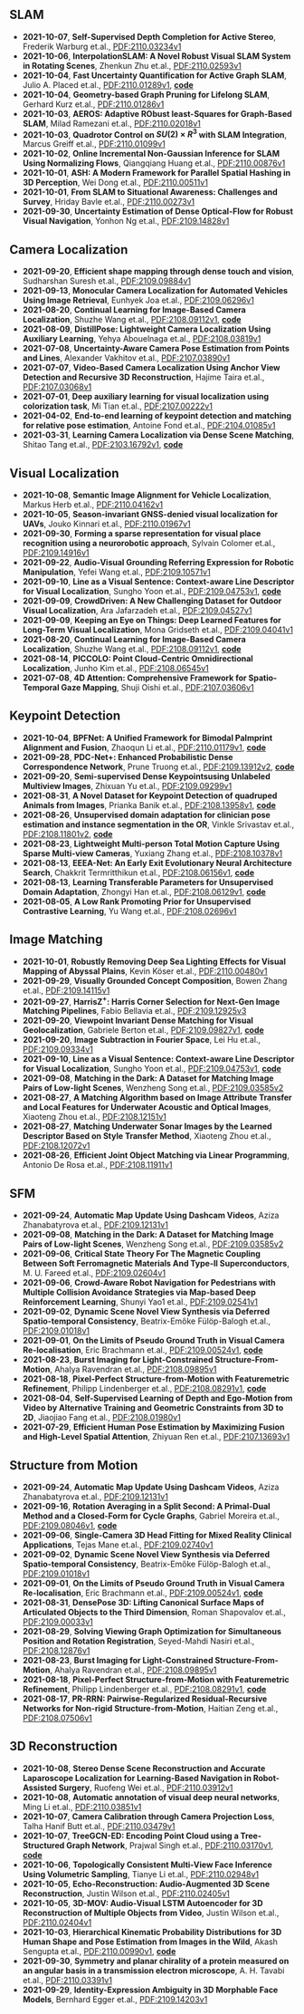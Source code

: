 ## SLAM
- **2021-10-07**, **Self-Supervised Depth Completion for Active Stereo**, Frederik Warburg et.al., [PDF:2110.03234v1](http://arxiv.org/abs/2110.03234v1)
- **2021-10-06**, **InterpolationSLAM: A Novel Robust Visual SLAM System in Rotating Scenes**, Zhenkun Zhu et.al., [PDF:2110.02593v1](http://arxiv.org/abs/2110.02593v1)
- **2021-10-04**, **Fast Uncertainty Quantification for Active Graph SLAM**, Julio A. Placed et.al., [PDF:2110.01289v1](http://arxiv.org/abs/2110.01289v1), **[code](https://github.com/julioplaced/active_graph_slam)**
- **2021-10-04**, **Geometry-based Graph Pruning for Lifelong SLAM**, Gerhard Kurz et.al., [PDF:2110.01286v1](http://arxiv.org/abs/2110.01286v1)
- **2021-10-03**, **AEROS: Adaptive RObust least-Squares for Graph-Based SLAM**, Milad Ramezani et.al., [PDF:2110.02018v1](http://arxiv.org/abs/2110.02018v1)
- **2021-10-03**, **Quadrotor Control on $SU(2)\times R^3$ with SLAM Integration**, Marcus Greiff et.al., [PDF:2110.01099v1](http://arxiv.org/abs/2110.01099v1)
- **2021-10-02**, **Online Incremental Non-Gaussian Inference for SLAM Using Normalizing Flows**, Qiangqiang Huang et.al., [PDF:2110.00876v1](http://arxiv.org/abs/2110.00876v1)
- **2021-10-01**, **ASH: A Modern Framework for Parallel Spatial Hashing in 3D Perception**, Wei Dong et.al., [PDF:2110.00511v1](http://arxiv.org/abs/2110.00511v1)
- **2021-10-01**, **From SLAM to Situational Awareness: Challenges and Survey**, Hriday Bavle et.al., [PDF:2110.00273v1](http://arxiv.org/abs/2110.00273v1)
- **2021-09-30**, **Uncertainty Estimation of Dense Optical-Flow for Robust Visual Navigation**, Yonhon Ng et.al., [PDF:2109.14828v1](http://arxiv.org/abs/2109.14828v1)
## Camera Localization
- **2021-09-20**, **Efficient shape mapping through dense touch and vision**, Sudharshan Suresh et.al., [PDF:2109.09884v1](http://arxiv.org/abs/2109.09884v1)
- **2021-09-13**, **Monocular Camera Localization for Automated Vehicles Using Image Retrieval**, Eunhyek Joa et.al., [PDF:2109.06296v1](http://arxiv.org/abs/2109.06296v1)
- **2021-08-20**, **Continual Learning for Image-Based Camera Localization**, Shuzhe Wang et.al., [PDF:2108.09112v1](http://arxiv.org/abs/2108.09112v1), **[code](https://github.com/aaltovision/cl_hscnet)**
- **2021-08-09**, **DistillPose: Lightweight Camera Localization Using Auxiliary Learning**, Yehya Abouelnaga et.al., [PDF:2108.03819v1](http://arxiv.org/abs/2108.03819v1)
- **2021-07-08**, **Uncertainty-Aware Camera Pose Estimation from Points and Lines**, Alexander Vakhitov et.al., [PDF:2107.03890v1](http://arxiv.org/abs/2107.03890v1)
- **2021-07-07**, **Video-Based Camera Localization Using Anchor View Detection and Recursive 3D Reconstruction**, Hajime Taira et.al., [PDF:2107.03068v1](http://arxiv.org/abs/2107.03068v1)
- **2021-07-01**, **Deep auxiliary learning for visual localization using colorization task**, Mi Tian et.al., [PDF:2107.00222v1](http://arxiv.org/abs/2107.00222v1)
- **2021-04-02**, **End-to-end learning of keypoint detection and matching for relative pose estimation**, Antoine Fond et.al., [PDF:2104.01085v1](http://arxiv.org/abs/2104.01085v1)
- **2021-03-31**, **Learning Camera Localization via Dense Scene Matching**, Shitao Tang et.al., [PDF:2103.16792v1](http://arxiv.org/abs/2103.16792v1), **[code](https://github.com/Tangshitao/Dense-Scene-Matching)**
## Visual Localization
- **2021-10-08**, **Semantic Image Alignment for Vehicle Localization**, Markus Herb et.al., [PDF:2110.04162v1](http://arxiv.org/abs/2110.04162v1)
- **2021-10-05**, **Season-invariant GNSS-denied visual localization for UAVs**, Jouko Kinnari et.al., [PDF:2110.01967v1](http://arxiv.org/abs/2110.01967v1)
- **2021-09-30**, **Forming a sparse representation for visual place recognition using a neurorobotic approach**, Sylvain Colomer et.al., [PDF:2109.14916v1](http://arxiv.org/abs/2109.14916v1)
- **2021-09-22**, **Audio-Visual Grounding Referring Expression for Robotic Manipulation**, Yefei Wang et.al., [PDF:2109.10571v1](http://arxiv.org/abs/2109.10571v1)
- **2021-09-10**, **Line as a Visual Sentence: Context-aware Line Descriptor for Visual Localization**, Sungho Yoon et.al., [PDF:2109.04753v1](http://arxiv.org/abs/2109.04753v1), **[code](https://github.com/yosungho/LineTR)**
- **2021-09-09**, **CrowdDriven: A New Challenging Dataset for Outdoor Visual Localization**, Ara Jafarzadeh et.al., [PDF:2109.04527v1](http://arxiv.org/abs/2109.04527v1)
- **2021-09-09**, **Keeping an Eye on Things: Deep Learned Features for Long-Term Visual Localization**, Mona Gridseth et.al., [PDF:2109.04041v1](http://arxiv.org/abs/2109.04041v1)
- **2021-08-20**, **Continual Learning for Image-Based Camera Localization**, Shuzhe Wang et.al., [PDF:2108.09112v1](http://arxiv.org/abs/2108.09112v1), **[code](https://github.com/aaltovision/cl_hscnet)**
- **2021-08-14**, **PICCOLO: Point Cloud-Centric Omnidirectional Localization**, Junho Kim et.al., [PDF:2108.06545v1](http://arxiv.org/abs/2108.06545v1)
- **2021-07-08**, **4D Attention: Comprehensive Framework for Spatio-Temporal Gaze Mapping**, Shuji Oishi et.al., [PDF:2107.03606v1](http://arxiv.org/abs/2107.03606v1)
## Keypoint Detection
- **2021-10-04**, **BPFNet: A Unified Framework for Bimodal Palmprint Alignment and Fusion**, Zhaoqun Li et.al., [PDF:2110.01179v1](http://arxiv.org/abs/2110.01179v1), **[code](https://github.com/dxbdxx/bpfnet)**
- **2021-09-28**, **PDC-Net+: Enhanced Probabilistic Dense Correspondence Network**, Prune Truong et.al., [PDF:2109.13912v2](http://arxiv.org/abs/2109.13912v2), **[code](https://github.com/PruneTruong/DenseMatching)**
- **2021-09-20**, **Semi-supervised Dense Keypointsusing Unlabeled Multiview Images**, Zhixuan Yu et.al., [PDF:2109.09299v1](http://arxiv.org/abs/2109.09299v1)
- **2021-08-31**, **A Novel Dataset for Keypoint Detection of quadruped Animals from Images**, Prianka Banik et.al., [PDF:2108.13958v1](http://arxiv.org/abs/2108.13958v1), **[code](https://github.com/prinik/awa-pose)**
- **2021-08-26**, **Unsupervised domain adaptation for clinician pose estimation and instance segmentation in the OR**, Vinkle Srivastav et.al., [PDF:2108.11801v2](http://arxiv.org/abs/2108.11801v2), **[code](https://github.com/camma-public/hpe-adaptor)**
- **2021-08-23**, **Lightweight Multi-person Total Motion Capture Using Sparse Multi-view Cameras**, Yuxiang Zhang et.al., [PDF:2108.10378v1](http://arxiv.org/abs/2108.10378v1)
- **2021-08-13**, **EEEA-Net: An Early Exit Evolutionary Neural Architecture Search**, Chakkrit Termritthikun et.al., [PDF:2108.06156v1](http://arxiv.org/abs/2108.06156v1), **[code](https://github.com/chakkritte/eeea-net)**
- **2021-08-13**, **Learning Transferable Parameters for Unsupervised Domain Adaptation**, Zhongyi Han et.al., [PDF:2108.06129v1](http://arxiv.org/abs/2108.06129v1), **[code](https://github.com/zhyhan/transpar)**
- **2021-08-05**, **A Low Rank Promoting Prior for Unsupervised Contrastive Learning**, Yu Wang et.al., [PDF:2108.02696v1](http://arxiv.org/abs/2108.02696v1)
## Image Matching
- **2021-10-01**, **Robustly Removing Deep Sea Lighting Effects for Visual Mapping of Abyssal Plains**, Kevin Köser et.al., [PDF:2110.00480v1](http://arxiv.org/abs/2110.00480v1)
- **2021-09-29**, **Visually Grounded Concept Composition**, Bowen Zhang et.al., [PDF:2109.14115v1](http://arxiv.org/abs/2109.14115v1)
- **2021-09-27**, **HarrisZ$^+$: Harris Corner Selection for Next-Gen Image Matching Pipelines**, Fabio Bellavia et.al., [PDF:2109.12925v3](http://arxiv.org/abs/2109.12925v3)
- **2021-09-20**, **Viewpoint Invariant Dense Matching for Visual Geolocalization**, Gabriele Berton et.al., [PDF:2109.09827v1](http://arxiv.org/abs/2109.09827v1), **[code](https://github.com/gmberton/geo_warp)**
- **2021-09-20**, **Image Subtraction in Fourier Space**, Lei Hu et.al., [PDF:2109.09334v1](http://arxiv.org/abs/2109.09334v1)
- **2021-09-10**, **Line as a Visual Sentence: Context-aware Line Descriptor for Visual Localization**, Sungho Yoon et.al., [PDF:2109.04753v1](http://arxiv.org/abs/2109.04753v1), **[code](https://github.com/yosungho/LineTR)**
- **2021-09-08**, **Matching in the Dark: A Dataset for Matching Image Pairs of Low-light Scenes**, Wenzheng Song et.al., [PDF:2109.03585v2](http://arxiv.org/abs/2109.03585v2)
- **2021-08-27**, **A Matching Algorithm based on Image Attribute Transfer and Local Features for Underwater Acoustic and Optical Images**, Xiaoteng Zhou et.al., [PDF:2108.12151v1](http://arxiv.org/abs/2108.12151v1)
- **2021-08-27**, **Matching Underwater Sonar Images by the Learned Descriptor Based on Style Transfer Method**, Xiaoteng Zhou et.al., [PDF:2108.12072v1](http://arxiv.org/abs/2108.12072v1)
- **2021-08-26**, **Efficient Joint Object Matching via Linear Programming**, Antonio De Rosa et.al., [PDF:2108.11911v1](http://arxiv.org/abs/2108.11911v1)
## SFM
- **2021-09-24**, **Automatic Map Update Using Dashcam Videos**, Aziza Zhanabatyrova et.al., [PDF:2109.12131v1](http://arxiv.org/abs/2109.12131v1)
- **2021-09-08**, **Matching in the Dark: A Dataset for Matching Image Pairs of Low-light Scenes**, Wenzheng Song et.al., [PDF:2109.03585v2](http://arxiv.org/abs/2109.03585v2)
- **2021-09-06**, **Critical State Theory For The Magnetic Coupling Between Soft Ferromagnetic Materials And Type-II Superconductors**, M. U. Fareed et.al., [PDF:2109.02604v1](http://arxiv.org/abs/2109.02604v1)
- **2021-09-06**, **Crowd-Aware Robot Navigation for Pedestrians with Multiple Collision Avoidance Strategies via Map-based Deep Reinforcement Learning**, Shunyi Yao1 et.al., [PDF:2109.02541v1](http://arxiv.org/abs/2109.02541v1)
- **2021-09-02**, **Dynamic Scene Novel View Synthesis via Deferred Spatio-temporal Consistency**, Beatrix-Emőke Fülöp-Balogh et.al., [PDF:2109.01018v1](http://arxiv.org/abs/2109.01018v1)
- **2021-09-01**, **On the Limits of Pseudo Ground Truth in Visual Camera Re-localisation**, Eric Brachmann et.al., [PDF:2109.00524v1](http://arxiv.org/abs/2109.00524v1), **[code](https://github.com/tsattler/visloc_pseudo_gt_limitations)**
- **2021-08-23**, **Burst Imaging for Light-Constrained Structure-From-Motion**, Ahalya Ravendran et.al., [PDF:2108.09895v1](http://arxiv.org/abs/2108.09895v1)
- **2021-08-18**, **Pixel-Perfect Structure-from-Motion with Featuremetric Refinement**, Philipp Lindenberger et.al., [PDF:2108.08291v1](http://arxiv.org/abs/2108.08291v1), **[code](https://github.com/cvg/pixel-perfect-sfm)**
- **2021-08-04**, **Self-Supervised Learning of Depth and Ego-Motion from Video by Alternative Training and Geometric Constraints from 3D to 2D**, Jiaojiao Fang et.al., [PDF:2108.01980v1](http://arxiv.org/abs/2108.01980v1)
- **2021-07-29**, **Efficient Human Pose Estimation by Maximizing Fusion and High-Level Spatial Attention**, Zhiyuan Ren et.al., [PDF:2107.13693v1](http://arxiv.org/abs/2107.13693v1)
## Structure from Motion
- **2021-09-24**, **Automatic Map Update Using Dashcam Videos**, Aziza Zhanabatyrova et.al., [PDF:2109.12131v1](http://arxiv.org/abs/2109.12131v1)
- **2021-09-16**, **Rotation Averaging in a Split Second: A Primal-Dual Method and a Closed-Form for Cycle Graphs**, Gabriel Moreira et.al., [PDF:2109.08046v1](http://arxiv.org/abs/2109.08046v1), **[code](https://github.com/gabmoreira/maks)**
- **2021-09-06**, **Single-Camera 3D Head Fitting for Mixed Reality Clinical Applications**, Tejas Mane et.al., [PDF:2109.02740v1](http://arxiv.org/abs/2109.02740v1)
- **2021-09-02**, **Dynamic Scene Novel View Synthesis via Deferred Spatio-temporal Consistency**, Beatrix-Emőke Fülöp-Balogh et.al., [PDF:2109.01018v1](http://arxiv.org/abs/2109.01018v1)
- **2021-09-01**, **On the Limits of Pseudo Ground Truth in Visual Camera Re-localisation**, Eric Brachmann et.al., [PDF:2109.00524v1](http://arxiv.org/abs/2109.00524v1), **[code](https://github.com/tsattler/visloc_pseudo_gt_limitations)**
- **2021-08-31**, **DensePose 3D: Lifting Canonical Surface Maps of Articulated Objects to the Third Dimension**, Roman Shapovalov et.al., [PDF:2109.00033v1](http://arxiv.org/abs/2109.00033v1)
- **2021-08-29**, **Solving Viewing Graph Optimization for Simultaneous Position and Rotation Registration**, Seyed-Mahdi Nasiri et.al., [PDF:2108.12876v1](http://arxiv.org/abs/2108.12876v1)
- **2021-08-23**, **Burst Imaging for Light-Constrained Structure-From-Motion**, Ahalya Ravendran et.al., [PDF:2108.09895v1](http://arxiv.org/abs/2108.09895v1)
- **2021-08-18**, **Pixel-Perfect Structure-from-Motion with Featuremetric Refinement**, Philipp Lindenberger et.al., [PDF:2108.08291v1](http://arxiv.org/abs/2108.08291v1), **[code](https://github.com/cvg/pixel-perfect-sfm)**
- **2021-08-17**, **PR-RRN: Pairwise-Regularized Residual-Recursive Networks for Non-rigid Structure-from-Motion**, Haitian Zeng et.al., [PDF:2108.07506v1](http://arxiv.org/abs/2108.07506v1)
## 3D Reconstruction
- **2021-10-08**, **Stereo Dense Scene Reconstruction and Accurate Laparoscope Localization for Learning-Based Navigation in Robot-Assisted Surgery**, Ruofeng Wei et.al., [PDF:2110.03912v1](http://arxiv.org/abs/2110.03912v1)
- **2021-10-08**, **Automatic annotation of visual deep neural networks**, Ming Li et.al., [PDF:2110.03851v1](http://arxiv.org/abs/2110.03851v1)
- **2021-10-07**, **Camera Calibration through Camera Projection Loss**, Talha Hanif Butt et.al., [PDF:2110.03479v1](http://arxiv.org/abs/2110.03479v1)
- **2021-10-07**, **TreeGCN-ED: Encoding Point Cloud using a Tree-Structured Graph Network**, Prajwal Singh et.al., [PDF:2110.03170v1](http://arxiv.org/abs/2110.03170v1), **[code](https://github.com/prajwalsingh/TreeGCN-ED)**
- **2021-10-06**, **Topologically Consistent Multi-View Face Inference Using Volumetric Sampling**, Tianye Li et.al., [PDF:2110.02948v1](http://arxiv.org/abs/2110.02948v1)
- **2021-10-05**, **Echo-Reconstruction: Audio-Augmented 3D Scene Reconstruction**, Justin Wilson et.al., [PDF:2110.02405v1](http://arxiv.org/abs/2110.02405v1)
- **2021-10-05**, **3D-MOV: Audio-Visual LSTM Autoencoder for 3D Reconstruction of Multiple Objects from Video**, Justin Wilson et.al., [PDF:2110.02404v1](http://arxiv.org/abs/2110.02404v1)
- **2021-10-03**, **Hierarchical Kinematic Probability Distributions for 3D Human Shape and Pose Estimation from Images in the Wild**, Akash Sengupta et.al., [PDF:2110.00990v1](http://arxiv.org/abs/2110.00990v1), **[code](https://github.com/akashsengupta1997/hierarchicalprobabilistic3dhuman)**
- **2021-09-30**, **Symmetry and planar chirality of a protein measured on an angular basis in a transmission electron microscope**, A. H. Tavabi et.al., [PDF:2110.03391v1](http://arxiv.org/abs/2110.03391v1)
- **2021-09-29**, **Identity-Expression Ambiguity in 3D Morphable Face Models**, Bernhard Egger et.al., [PDF:2109.14203v1](http://arxiv.org/abs/2109.14203v1)

